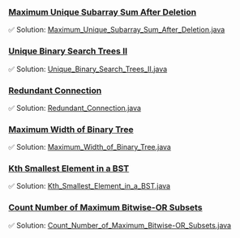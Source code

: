 ### [Maximum Unique Subarray Sum After Deletion](https://leetcode.com/problems/maximum-unique-subarray-sum-after-deletion/description/)
✅ Solution: [Maximum_Unique_Subarray_Sum_After_Deletion.java](Maximum_Unique_Subarray_Sum_After_Deletion.java)

### [Unique Binary Search Trees II](https://leetcode.com/problems/unique-binary-search-trees-ii/description/)
✅ Solution: [Unique_Binary_Search_Trees_II.java](Unique_Binary_Search_Trees_II.java)

### [Redundant Connection](https://leetcode.com/problems/redundant-connection/description/)
✅ Solution: [Redundant_Connection.java](Redundant_Connection.java)

### [Maximum Width of Binary Tree](https://leetcode.com/problems/maximum-width-of-binary-tree/description/)
✅ Solution: [Maximum_Width_of_Binary_Tree.java](Maximum_Width_of_Binary_Tree.java)

### [Kth Smallest Element in a BST](https://leetcode.com/problems/kth-smallest-element-in-a-bst/description/)
✅ Solution: [Kth_Smallest_Element_in_a_BST.java](Kth_Smallest_Element_in_a_BST.java)

### [Count Number of Maximum Bitwise-OR Subsets](https://leetcode.com/problems/count-number-of-maximum-bitwise-or-subsets/description/)
✅ Solution: [Count_Number_of_Maximum_Bitwise-OR_Subsets.java](Count_Number_of_Maximum_Bitwise-OR_Subsets.java)

